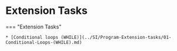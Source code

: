 # Extension Tasks

=== "Extension Tasks"

    * [Conditional loops (WHILE)](../SI/Program-Extension-tasks/01-Conditional-Loops-(WHILE).md)

